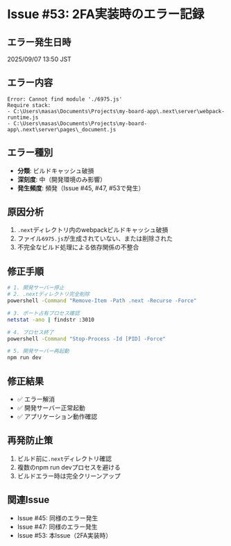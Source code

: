 # Issue #53: 2FA実装時のエラー記録

## エラー発生日時
2025/09/07 13:50 JST

## エラー内容
```
Error: Cannot find module './6975.js'
Require stack:
- C:\Users\masas\Documents\Projects\my-board-app\.next\server\webpack-runtime.js
- C:\Users\masas\Documents\Projects\my-board-app\.next\server\pages\_document.js
```

## エラー種別
- **分類**: ビルドキャッシュ破損
- **深刻度**: 中（開発環境のみ影響）
- **発生頻度**: 頻発（Issue #45, #47, #53で発生）

## 原因分析
1. `.next`ディレクトリ内のwebpackビルドキャッシュ破損
2. ファイル`6975.js`が生成されていない、または削除された
3. 不完全なビルド処理による依存関係の不整合

## 修正手順
```bash
# 1. 開発サーバー停止
# 2. .nextディレクトリ完全削除
powershell -Command "Remove-Item -Path .next -Recurse -Force"

# 3. ポート占有プロセス確認
netstat -ano | findstr :3010

# 4. プロセス終了
powershell -Command "Stop-Process -Id [PID] -Force"

# 5. 開発サーバー再起動
npm run dev
```

## 修正結果
- ✅ エラー解消
- ✅ 開発サーバー正常起動
- ✅ アプリケーション動作確認

## 再発防止策
1. ビルド前に`.next`ディレクトリ確認
2. 複数のnpm run devプロセスを避ける
3. ビルドエラー時は完全クリーンアップ

## 関連Issue
- Issue #45: 同様のエラー発生
- Issue #47: 同様のエラー発生
- Issue #53: 本Issue（2FA実装時）